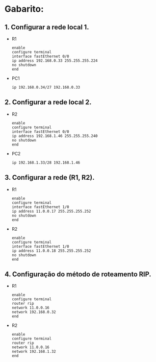 # Gabarito:

## 1. Configurar a rede local 1.

- R1

    ```shell
    enable
    configure terminal
    interface fastEthernet 0/0
    ip address 192.168.0.33 255.255.255.224
    no shutdown
    end
    ```

- PC1

    ```shell
    ip 192.168.0.34/27 192.168.0.33
    ```

## 2. Configurar a rede local 2.

- R2

    ```shell
    enable
    configure terminal
    interface fastEthernet 0/0
    ip address 192.168.1.46 255.255.255.240
    no shutdown
    end
    ```

- PC2

    ```shell
    ip 192.168.1.33/28 192.168.1.46
    ```

## 3. Configurar a rede (R1, R2).

- R1

    ```shell
    enable
    configure terminal
    interface fastEthernet 1/0
    ip address 11.0.0.17 255.255.255.252
    no shutdown
    end
    ```

- R2

    ```shell
    enable
    configure terminal
    interface fastEthernet 1/0
    ip address 11.0.0.18 255.255.255.252
    no shutdown
    end
    ```

## 4. Configuração do método de roteamento RIP.

- R1

    ```shell
    enable
    configure terminal
    router rip
    network 11.0.0.16
    network 192.168.0.32
    end
    ```

- R2

    ```shell
    enable
    configure terminal
    router rip
    network 11.0.0.16
    network 192.168.1.32
    end
    ```